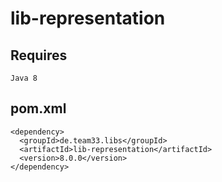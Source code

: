 # lib-representation

## Requires

    Java 8

## pom.xml

    <dependency>
      <groupId>de.team33.libs</groupId>
      <artifactId>lib-representation</artifactId>
      <version>8.0.0</version>
    </dependency>
